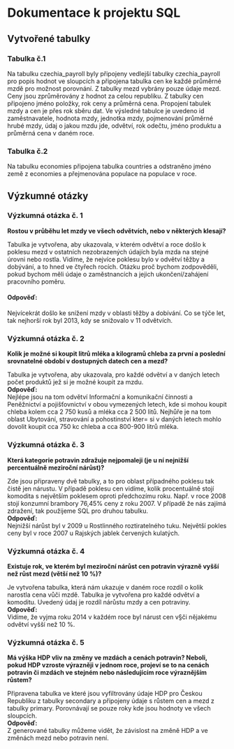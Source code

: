 # Dokumentace k projektu SQL

## Vytvořené tabulky  

### Tabulka č.1  
Na tabulku czechia_payroll byly připojeny vedlejší tabulky czechia_payroll pro popis hodnot ve sloupcích a připojena tabulka cen ke každé průměrné mzdě pro možnost porovnání. Z tabulky mezd vybrány pouze údaje mezd. Ceny jsou zprůměrovány z hodnot za celou republiku. Z tabulky cen připojeno jméno položky, rok ceny a průměrná cena. Propojení tabulek mzdy a cen je přes rok sběru dat. Ve výsledné tabulce je uvedeno id zaměstnavatele, hodnota mzdy, jednotka mzdy, pojmenování průměrné hrubé mzdy, údaj o jakou mzdu jde, odvětví, rok odečtu, jméno produktu a průměrná cena v daném roce.  

### Tabulka č.2  
Na tabulku economies připojena tabulka countries a odstraněno jméno země z economies a přejmenována populace na populace v roce.  

## Výzkumné otázky  

### Výzkumná otázka č. 1  
**Rostou v průběhu let mzdy ve všech odvětvích, nebo v některých klesají?**  
  
Tabulka je vytvořena, aby ukazovala, v kterém odvětví a roce došlo k poklesu mezd v ostatních nezobrazených údajích byla mzda na stejné úrovni nebo rostla. Vidíme, že nejvíce poklesu bylo v odvětví těžby a dobývání, a to hned ve čtyřech rocích. Otázku proč bychom zodpověděli, pokud bychom měli údaje o zaměstnancích a jejich ukončení/zahájení pracovního poměru.  
#### Odpověď:  
Nejvícekrát došlo ke snížení mzdy v oblasti těžby a dobívání. Co se týče let, tak nejhorší rok byl 2013, kdy se snižovalo v 11 odvětvích.  

### Výzkumná otázka č. 2  
**Kolik je možné si koupit litrů mléka a kilogramů chleba za první a poslední srovnatelné období v dostupných datech cen a mezd?**  
  
Tabulka je vytvořena, aby ukazovala, pro každé odvětví a v daných letech počet produktů jež si je možné koupit za mzdu.  
**Odpověď:**  
Nejlépe jsou na tom odvětví Informační a komunikační činnosti a Peněžnictví a pojišťovnictví v obou vymezených letech, kde si mohou koupit chleba kolem cca 2 750 kusů a mléka cca 2 500 litů. Nejhůře je na tom oblast Ubytování, stravování a pohostinství kter= si v daných letech mohlo dovolit koupit cca 750 kc chleba a cca 800-900 litrů mléka.

### Výzkumná otázka č. 3  
**Která kategorie potravin zdražuje nejpomaleji (je u ní nejnižší percentuálně meziroční nárůst)?**  
  
Zde jsou připraveny dvě tabulky, a to pro oblast případného poklesu tak čistě jen nárustu. V případě poklesu cen vidíme, kolik procentuálně stojí komodita s největším poklesem oproti předchozímu roku. Např. v roce 2008 stojí konzumní brambory 76,45% ceny z roku 2007. V případě že nás zajímá zdražení, tak použijeme SQL pro druhou tabulku.  
**Odpověď:**  
Nejnižší nárůst byl v 2009 u Rostlinného roztiratelného tuku. Největší pokles ceny byl v roce 2007 u Rajských jablek červených kulatých.

### Výzkumná otázka č. 4  
**Existuje rok, ve kterém byl meziroční nárůst cen potravin výrazně vyšší než růst mezd (větší než 10 %)?**  
  
Je vytvořena tabulka, která nám ukazuje v daném roce rozdíl o kolik narostla cena vůči mzdě. Tabulka je vytvořena pro každé odvětví a komoditu. Uvedený údaj je rozdíl nárůstu mzdy a cen potraviny.  
**Odpověď:**  
Vidíme, že vyjma roku 2014 v každém roce byl nárust cen v§či nějakému odvětví vyšší než 10 %.


### Výzkumná otázka č. 5  
**Má výška HDP vliv na změny ve mzdách a cenách potravin? Neboli, pokud HDP vzroste výrazněji v jednom roce, projeví se to na cenách potravin či mzdách ve stejném nebo následujícím roce výraznějším růstem?**  
  
Připravena tabulka ve které jsou vyfiltrovány údaje HDP pro Českou Republiku z tabulky secondary a připojeny údaje s růstem cen a mezd z tabulky primary. Porovnávají se pouze roky kde jsou hodnoty ve všech sloupcích.  
**Odpověď:**  
Z generované tabulky můžeme vidět, že závislost na změně HDP a ve změnách mezd nebo potravin není.
